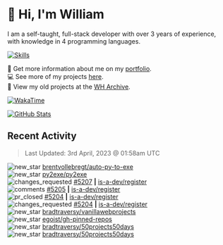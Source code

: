 # 👋 Hi, I'm William
I am a self-taught, full-stack developer with over 3 years of experience, with knowledge in 4 programming languages.

[![Skills](https://skillicons.dev/icons?i=css,cloudflare,discord,bots,docker,express,firebase,git,github,githubactions,html,js,linux,md,mongodb,netlify,nodejs,replit,tailwind,ts,vercel,vscode,wordpress,workers)](https://wdh.gg/dev)

🧑 Get more information about me on my [portfolio](https://wdh.gg/dev).
<br>
💻 See more of my projects [here](https://wdh.gg/github-org).
<br>
📁 View my old projects at the [WH Archive](https://wdh.gg/archive).

[![WakaTime](https://wakatime.com/badge/user/817e29c1-e1ac-4adc-936b-37bfa447c165.svg?style=for-the-badge)](https://wdh.gg/wakatime)

[![GitHub Stats](https://github-readme-stats.vercel.app/api?username=williamdavidharrison&theme=algolia&show_icons=true&border_radius=8&count_private=true&include_all_commits=true)](https://wdh.gg/github)

## Recent Activity
<!--RECENT_ACTIVITY:last_update-->
> Last Updated: 3rd April, 2023 @ 01:58am UTC
<!--RECENT_ACTIVITY:last_update_end-->

<!--RECENT_ACTIVITY:start-->
![new_star](https://cdn.jsdelivr.net/gh/Readme-Workflows/Readme-Icons@main/icons/octicons/StarredRepositoryYellow.svg) [brentvollebregt/auto-py-to-exe](https://github.com/brentvollebregt/auto-py-to-exe)<br>
![new_star](https://cdn.jsdelivr.net/gh/Readme-Workflows/Readme-Icons@main/icons/octicons/StarredRepositoryYellow.svg) [py2exe/py2exe](https://github.com/py2exe/py2exe)<br>
![changes_requested](https://cdn.jsdelivr.net/gh/Readme-Workflows/Readme-Icons@main/icons/octicons/RequestedChanges.svg) [#5207](https://github.com/is-a-dev/register/pull/5207#pullrequestreview-1368156306) **|** [is-a-dev/register](https://github.com/is-a-dev/register)<br>
![comments](https://cdn.jsdelivr.net/gh/Readme-Workflows/Readme-Icons@main/icons/octicons/Comment.svg) [#5205](https://github.com/is-a-dev/register/pull/5205#issuecomment-1493463814) **|** [is-a-dev/register](https://github.com/is-a-dev/register)<br>
![pr_closed](https://cdn.jsdelivr.net/gh/Readme-Workflows/Readme-Icons@main/icons/octicons/PullRequestClosed.svg) [#5204](https://github.com/is-a-dev/register/pull/5204) **|** [is-a-dev/register](https://github.com/is-a-dev/register)<br>
![changes_requested](https://cdn.jsdelivr.net/gh/Readme-Workflows/Readme-Icons@main/icons/octicons/RequestedChanges.svg) [#5204](https://github.com/is-a-dev/register/pull/5204#pullrequestreview-1368155912) **|** [is-a-dev/register](https://github.com/is-a-dev/register)<br>
![new_star](https://cdn.jsdelivr.net/gh/Readme-Workflows/Readme-Icons@main/icons/octicons/StarredRepositoryYellow.svg) [bradtraversy/vanillawebprojects](https://github.com/bradtraversy/vanillawebprojects)<br>
![new_star](https://cdn.jsdelivr.net/gh/Readme-Workflows/Readme-Icons@main/icons/octicons/StarredRepositoryYellow.svg) [egoist/gh-pinned-repos](https://github.com/egoist/gh-pinned-repos)<br>
![new_star](https://cdn.jsdelivr.net/gh/Readme-Workflows/Readme-Icons@main/icons/octicons/StarredRepositoryYellow.svg) [bradtraversy/50projects50days](https://github.com/bradtraversy/50projects50days)<br>
![new_star](https://cdn.jsdelivr.net/gh/Readme-Workflows/Readme-Icons@main/icons/octicons/StarredRepositoryYellow.svg) [bradtraversy/50projects50days](https://github.com/bradtraversy/50projects50days)<br>
<!--RECENT_ACTIVITY:end-->

